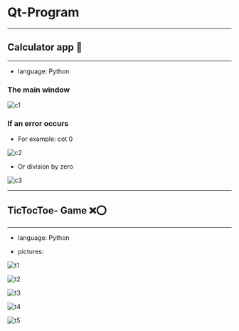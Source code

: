 # Qt-Program

---------------------



## Calculator app 🧮
______

- language: Python


### The main window
![c1](Qt-Calculator\c1.png)

### If an error occurs

- For example: cot 0

![c2](Qt-Calculator\c2.png)

- Or division by zero

![c3](Qt-Calculator\c3.png)

------------

## TicTocToe- Game ❌⭕
------
- language: Python

- pictures:

![t1](Qt-TicTocToe\t1.png)

![t2](Qt-TicTocToe\t2.png)

![t3](Qt-TicTocToe\t3.png)

![t4](Qt-TicTocToe\t4.png)

![t5](Qt-TicTocToe\t5.png)





